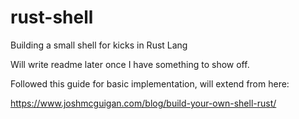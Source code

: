 # rust-shell
Building a small shell for kicks in Rust Lang

Will write readme later once I have something to show off.

Followed this guide for basic implementation, will extend from here:

https://www.joshmcguigan.com/blog/build-your-own-shell-rust/
